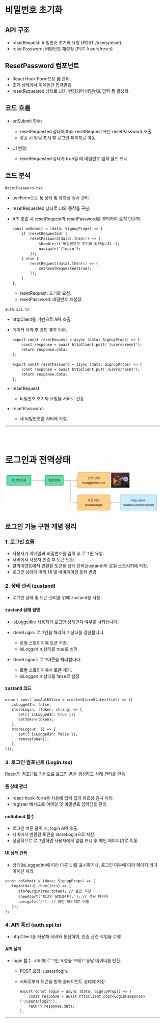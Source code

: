 # 비밀번호 초기화

## API 구조

- resetRequest: 비밀번호 초기화 요청 (POST /users/reset).
- resetPassword: 비밀번호 재설정 (PUT /users/reset).

## ResetPassword 컴포넌트

- React Hook Form으로 폼 관리.
- 초기 상태에서 이메일만 입력받음.
- resetRequested 상태로 UI가 변경되어 비밀번호 입력 폼 활성화.

## 코드 흐름

- onSubmit 함수:

    - resetRequested 상태에 따라 resetRequest 또는 resetPassword 호출.
    - 성공 시 알림 표시 후 로그인 페이지로 이동.

- UI 변경:

    - resetRequested 상태가 true일 때 비밀번호 입력 필드 표시.

## 코드 분석

`ResetPassword.tsx`

- useForm으로 폼 상태 및 유효성 검사 관리.
- resetRequested 상태로 UI와 동작을 구분.
- API 호출 시 resetRequest와 resetPassword를 분리하여 로직 단순화.

    ```
    const onSubmit = (data: SignupProps) => {
        if (resetRequested) {
            resetPassword(data).then(() => {
                showAlert('비밀번호가 초기화 되었습니다.');
                navigate('/login');
            });
        } else {
            resetRequest(data).then(() => {
                setResetRequested(true);
            });
        }
    };
    ```
    - resetRequest: 초기화 요청.
    - resetPassword: 비밀번호 재설정.

`auth.api.ts`

- httpClient를 기반으로 API 호출.
- 데이터 처리 후 응답 결과 반환.

    ```
    export const resetRequest = async (data: SignupProps) => {
        const response = await httpClient.post('/users/reset');
        return response.data;
    };

    export const resetPassword = async (data: SignupProps) => {
        const response = await httpClient.put('/users/reset');
        return response.data;
    };
    ```

- resetRequest

     - 비밀번호 초기화 요청을 서버로 전송.

- resetPassword:

    - 새 비밀번호를 서버에 저장.


---

<br>
<br>

# 로그인과 전역상태

![alt text](image.png)


## 로그인 기능 구현 개념 정리



### 1. 로그인 흐름

- 사용자가 이메일과 비밀번호를 입력 후 로그인 요청.
- 서버에서 사용자 인증 후 토큰 반환.
- 클라이언트에서 반환된 토큰을 상태 관리(zustand)와 로컬 스토리지에 저장.
- 로그인 상태에 따라 UI 및 네비게이션 동작 변경.

### 2. 상태 관리 (zustand)

- 로그인 상태 및 토큰 관리를 위해 zustand를 사용

#### zustand 상태 설명

- isLoggedIn: 사용자가 로그인 상태인지 여부를 나타냅니다.
- storeLogin: 로그인을 처리하고 상태를 갱신합니다.
    - 로컬 스토리지에 토큰 저장.
    - isLoggedIn 상태를 true로 설정.

- storeLogout: 로그아웃을 처리합니다.

    - 로컬 스토리지에서 토큰 제거.
    - isLoggedIn 상태를 false로 설정.

#### zustand 코드

```
export const useAuthStore = create<StoreState>((set) => ({
   isLoggedIn: false,
   storeLogin: (token: string) => {
      set({ isLoggedIn: true });
      setToken(token);
   },
   storeLogout: () => {
      set({ isLoggedIn: false });
      removeToken();
   },
}));
```


### 3. 로그인 컴포넌트 (Login.tsx)

React의 컴포넌트 기반으로 로그인 폼을 생성하고 상태 관리를 연동


#### 폼 상태 관리

- react-hook-form을 사용해 입력 값과 유효성 검사 처리.
- register 메서드로 이메일 및 비밀번호 입력값을 관리.

#### onSubmit 함수

- 로그인 버튼 클릭 시, login API 호출.
- 서버에서 반환된 토큰을 storeLogin으로 저장.
- 성공적으로 로그인하면 사용자에게 알림 표시 후 메인 페이지(/)로 이동.

#### UI 상태 관리

- 상태(isLoggedIn)에 따라 다른 UI를 표시하거나, 로그인 여부에 따라 페이지 리다이렉션 처리.

```
const onSubmit = (data: SignupProps) => {
   login(data).then((res) => {
      storeLogin(res.token); // 토큰 저장
      showAlert('로그인 되었습니다.'); // 성공 메시지
      navigate('/'); // 메인 페이지로 이동
   });
};
```

### 4. API 통신 (auth.api.ts)

- httpClient를 사용해 서버와 통신하며, 인증 관련 작업을 수행

#### API 설계

- login 함수: 서버에 로그인 요청을 보내고 응답 데이터를 반환.
    - POST 요청: /users/login.
    - 서버로부터 토큰을 받아 클라이언트 상태에 저장.

        ```
        export const login = async (data: SignupProps) => {
            const response = await httpClient.post<LoginResponse>('/users/login');
            return response.data;
        };
        ```


---
<br>
<br>

